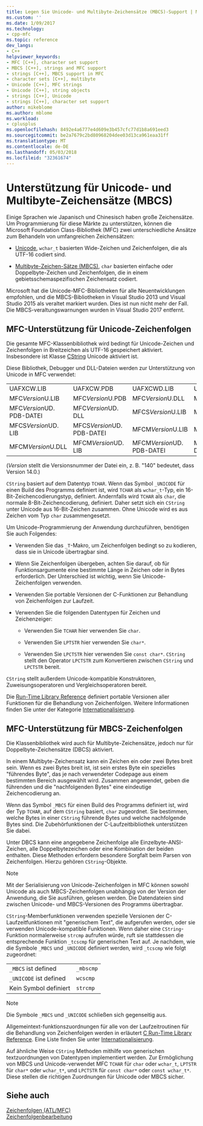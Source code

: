 ```yaml
---
title: Legen Sie Unicode- und Multibyte-Zeichensätze (MBCS)-Support | Microsoft Docs
ms.custom: ''
ms.date: 1/09/2017
ms.technology:
- cpp-mfc
ms.topic: reference
dev_langs:
- C++
helpviewer_keywords:
- MFC [C++], character set support
- MBCS [C++], strings and MFC support
- strings [C++], MBCS support in MFC
- character sets [C++], multibyte
- Unicode [C++], MFC strings
- Unicode [C++], string objects
- strings [C++], Unicode
- strings [C++], character set support
author: mikeblome
ms.author: mblome
ms.workload:
- cplusplus
ms.openlocfilehash: 8492e4a6777e4d609e3b457cfc77d1b8a691eed3
ms.sourcegitcommit: be2a7679c2bd80968204dee03d13ca961eaa31ff
ms.translationtype: MT
ms.contentlocale: de-DE
ms.lasthandoff: 05/03/2018
ms.locfileid: "32361674"
---
```

# <a name="unicode-and-multibyte-character-set-mbcs-support"></a>Unterstützung für Unicode- und Multibyte-Zeichensätze (MBCS)

Einige Sprachen wie Japanisch und Chinesisch haben große Zeichensätze. Um Programmierung für diese Märkte zu unterstützen, können die Microsoft Foundation Class-Bibliothek (MFC) zwei unterschiedliche Ansätze zum Behandeln von umfangreichen Zeichensätzen:

- [Unicode](#mfc-support-for-unicode-strings), `wchar_t` basierten Wide-Zeichen und Zeichenfolgen, die als UTF-16 codiert sind.

- [Multibyte-Zeichen-Sätze (MBCS)](#mfc-support-for-mbcs-strings), `char` basierten einfache oder Doppelbyte-Zeichen und Zeichenfolgen, die in einem gebietsschemaspezifischen Zeichensatz codiert.

Microsoft hat die Unicode-MFC-Bibliotheken für alle Neuentwicklungen empfohlen, und die MBCS-Bibliotheken in Visual Studio 2013 und Visual Studio 2015 als veraltet markiert wurden. Dies ist nun nicht mehr der Fall. Die MBCS-veraltungswarnungen wurden in Visual Studio 2017 entfernt.

## <a name="mfc-support-for-unicode-strings"></a>MFC-Unterstützung für Unicode-Zeichenfolgen

Die gesamte MFC-Klassenbibliothek wird bedingt für Unicode-Zeichen und Zeichenfolgen in Breitzeichen als UTF-16 gespeichert aktiviert. Insbesondere ist Klasse [CString](../atl-mfc-shared/reference/cstringt-class.md) Unicode aktiviert ist.

Diese Bibliothek, Debugger und DLL-Dateien werden zur Unterstützung von Unicode in MFC verwendet:

|||||
|-|-|-|-|
|UAFXCW.LIB|UAFXCW.PDB|UAFXCWD.LIB|UAFXCWD.PDB|
|MFC*Version*U.LIB|MFC*Version*U.PDB|MFC*Version*U.DLL|MFC*Version*UD. LIB|
|MFC*Version*UD. PDB-DATEI|MFC*Version*UD. DLL|MFCS*Version*U.LIB|MFCS*Version*U.PDB|
|MFCS*Version*UD. LIB|MFCS*Version*UD. PDB-DATEI|MFCM*Version*U.LIB|MFCM*Version*U.PDB|
|MFCM*Version*U.DLL|MFCM*Version*UD. LIB|MFCM*Version*UD. PDB-DATEI|MFCM*Version*UD. DLL|

(*Version* stellt die Versionsnummer der Datei ein, z. B. "140" bedeutet, dass Version 14.0.)

`CString` basiert auf dem Datentyp `TCHAR`. Wenn das Symbol `_UNICODE` für einen Build des Programms definiert ist, wird `TCHAR` als `wchar_t`-Typ, ein 16-Bit-Zeichencodierungstyp, definiert. Andernfalls wird `TCHAR` als `char`, die normale 8-Bit-Zeichencodierung, definiert. Daher setzt sich ein `CString` unter Unicode aus 16-Bit-Zeichen zusammen. Ohne Unicode wird es aus Zeichen vom Typ `char` zusammengesetzt.

Um Unicode-Programmierung der Anwendung durchzuführen, benötigen Sie auch Folgendes:

- Verwenden Sie das `_T`-Makro, um Zeichenfolgen bedingt so zu kodieren, dass sie in Unicode übertragbar sind.

- Wenn Sie Zeichenfolgen übergeben, achten Sie darauf, ob für Funktionsargumente eine bestimmte Länge in Zeichen oder in Bytes erforderlich. Der Unterschied ist wichtig, wenn Sie Unicode-Zeichenfolgen verwenden.

- Verwenden Sie portable Versionen der C-Funktionen zur Behandlung von Zeichenfolgen zur Laufzeit.

- Verwenden Sie die folgenden Datentypen für Zeichen und Zeichenzeiger:

   - Verwenden Sie `TCHAR` hier verwenden Sie `char`.

   - Verwenden Sie `LPTSTR` hier verwenden Sie `char*`.

   - Verwenden Sie `LPCTSTR` hier verwenden Sie `const char*`. `CString` stellt den Operator `LPCTSTR` zum Konvertieren zwischen `CString` und `LPCTSTR` bereit.

`CString` stellt außerdem Unicode-kompatible Konstruktoren, Zuweisungsoperatoren und Vergleichsoperatoren bereit.

Die [Run-Time Library Reference](../c-runtime-library/c-run-time-library-reference.md) definiert portable Versionen aller Funktionen für die Behandlung von Zeichenfolgen. Weitere Informationen finden Sie unter der Kategorie [Internationalisierung](../c-runtime-library/internationalization.md).

## <a name="mfc-support-for-mbcs-strings"></a>MFC-Unterstützung für MBCS-Zeichenfolgen

Die Klassenbibliothek wird auch für Multibyte-Zeichensätze, jedoch nur für Doppelbyte-Zeichensätze (DBCS) aktiviert.

In einem Multibyte-Zeichensatz kann ein Zeichen ein oder zwei Bytes breit sein. Wenn es zwei Bytes breit ist, ist sein erstes Byte ein spezielles "führendes Byte", das je nach verwendeter Codepage aus einem bestimmten Bereich ausgewählt wird. Zusammen angewendet, geben die führenden und die "nachfolgenden Bytes" eine eindeutige Zeichencodierung an.

Wenn das Symbol `_MBCS` für einen Build des Programms definiert ist, wird der Typ `TCHAR`, auf dem `CString` basiert, `char` zugeordnet. Sie bestimmen, welche Bytes in einer `CString` führende Bytes und welche nachfolgende Bytes sind. Die Zubehörfunktionen der C-Laufzeitbibliothek unterstützen Sie dabei.

Unter DBCS kann eine angegebene Zeichenfolge alle Einzelbyte-ANSI-Zeichen, alle Doppelbytezeichen oder eine Kombination der beiden enthalten. Diese Methoden erfordern besondere Sorgfalt beim Parsen von Zeichenfolgen. Hierzu gehören `CString`-Objekte.

> [!NOTE]
> Mit der Serialisierung von Unicode-Zeichenfolgen in MFC können sowohl Unicode als auch MBCS-Zeichenfolgen unabhängig von der Version der Anwendung, die Sie ausführen, gelesen werden. Die Datendateien sind zwischen Unicode- und MBCS-Versionen des Programms übertragbar.

`CString`-Memberfunktionen verwenden spezielle Versionen der C-Laufzeitfunktionen mit "generischem Text", die aufgerufen werden, oder sie verwenden Unicode-kompatible Funktionen. Wenn daher eine `CString`-Funktion normalerweise `strcmp` aufrufen würde, ruft sie stattdessen die entsprechende Funktion `_tcscmp` für generischen Text auf. Je nachdem, wie die Symbole `_MBCS` und `_UNICODE` definiert werden, wird `_tcscmp` wie folgt zugeordnet:

|||
|-|-|
|`_MBCS` ist defined|`_mbscmp`|
|`_UNICODE` ist defined|`wcscmp`|
|Kein Symbol definiert|`strcmp`|

> [!NOTE]
> Die Symbole `_MBCS` und `_UNICODE` schließen sich gegenseitig aus.

Allgemeintext-funktionszuordnungen für alle von der Laufzeitroutinen für die Behandlung von Zeichenfolgen werden in erläutert [C Run-Time Library Reference](../c-runtime-library/c-run-time-library-reference.md). Eine Liste finden Sie unter [Internationalisierung](../c-runtime-library/internationalization.md).

Auf ähnliche Weise `CString` Methoden mithilfe von generischen textzuordnungen von Datentypen implementiert werden. Zur Ermöglichung von MBCS und Unicode-verwendet MFC `TCHAR` für `char` oder `wchar_t`, `LPTSTR` für `char*` oder `wchar_t*`, und `LPCTSTR` für `const char*` oder `const wchar_t*`. Diese stellen die richtigen Zuordnungen für Unicode oder MBCS sicher.

## <a name="see-also"></a>Siehe auch

[Zeichenfolgen (ATL/MFC)](../atl-mfc-shared/strings-atl-mfc.md)  
[Zeichenfolgenbearbeitung](../c-runtime-library/string-manipulation-crt.md)  
